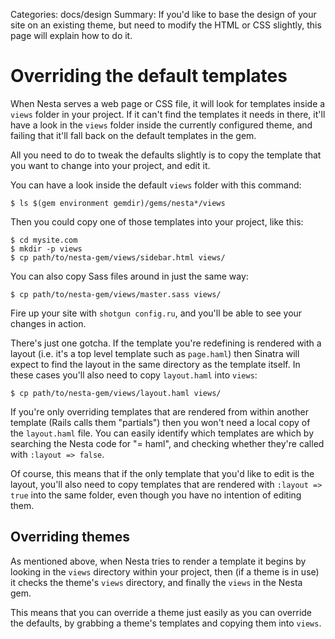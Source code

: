 Categories: docs/design
Summary: If you'd like to base the design of your site on an existing theme, but need to modify the HTML or CSS slightly, this page will explain how to do it.

# Overriding the default templates

When Nesta serves a web page or CSS file, it will look for templates
inside a `views` folder in your project. If it can't find the templates
it needs in there, it'll have a look in the `views` folder inside the
currently configured theme, and failing that it'll fall back on the
default templates in the gem.

All you need to do to tweak the defaults slightly is to copy the
template that you want to change into your project, and edit it.

You can have a look inside the default `views` folder with this command:

    $ ls $(gem environment gemdir)/gems/nesta*/views

Then you could copy one of those templates into your project, like this:

    $ cd mysite.com
    $ mkdir -p views
    $ cp path/to/nesta-gem/views/sidebar.html views/

You can also copy Sass files around in just the same way:

    $ cp path/to/nesta-gem/views/master.sass views/

Fire up your site with `shotgun config.ru`, and you'll be able to see
your changes in action.

There's just one gotcha. If the template you're redefining is rendered
with a layout (i.e. it's a top level template such as `page.haml`) then
Sinatra will expect to find the layout in the same directory as the
template itself. In these cases you'll also need to copy `layout.haml`
into `views`:

    $ cp path/to/nesta-gem/views/layout.haml views/

If you're only overriding templates that are rendered from within
another template (Rails calls them "partials") then you won't need a
local copy of the `layout.haml` file. You can easily identify which
templates are which by searching the Nesta code for "= haml", and
checking whether they're called with `:layout => false`.

Of course, this means that if the only template that you'd like to edit
is the layout, you'll also need to copy templates that are rendered with
`:layout => true` into the same folder, even though you have no
intention of editing them.

## Overriding themes

As mentioned above, when Nesta tries to render a template it begins by
looking in the `views` directory within your project, then (if a theme
is in use) it checks the theme's `views` directory, and finally the
`views` in the Nesta gem.

This means that you can override a theme just easily as you can override
the defaults, by grabbing a theme's templates and copying them into
`views`.

